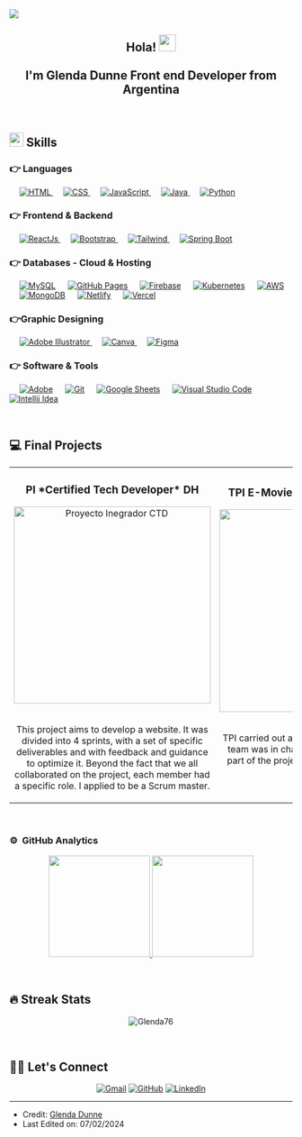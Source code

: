 <img src="https://github.com/Glenda76/Glenda76/assets/72517062/7365a713-0751-49d9-b31f-7f28d550c831"/>

<div align="center">
<h2 align="center">Hola! <img width="30px" src="https://raw.githubusercontent.com/iampavangandhi/iampavangandhi/master/gifs/Hi.gif"/> <br> <br> I'm Glenda Dunne Front end Developer from Argentina</h2>
</div>  
<br/>

## <img src="https://media2.giphy.com/media/QssGEmpkyEOhBCb7e1/giphy.gif?cid=ecf05e47a0n3gi1bfqntqmob8g9aid1oyj2wr3ds3mg700bl&rid=giphy.gif" width ="25"><b> Skills</b><br/>


### 👉 Languages
<p align="left"> 
  &emsp;
  <a href="#" target="_blank"><img alt="HTML" src="https://img.shields.io/badge/html-orange?style=flat-square&logo=HTML5&logoColor=white"/>
  </a>
  &emsp;
  <a href="#" target="_blank"><img alt="CSS" src="https://img.shields.io/badge/CSS-blue?style=flat-square&logo=CSS3"/>
  </a>
  &emsp;
  <a href="https://developer.mozilla.org/en-US/docs/Web/JavaScript" target="_blank"> 
     <img alt="JavaScript" src="https://img.shields.io/badge/JavaScript%20-%23F7DF1E.svg?logo=javascript&logoColor=black"/>
   </a>
  &emsp;
  <a href="https://www.java.com" target="_blank"> 
    <img alt="Java" src="https://img.shields.io/badge/Java-%23007396.svg?logo=java&logoColor=white"/>
  </a>
  &emsp;
   <a href="https://www.python.org" target="_blank">
    <img alt="Python" src="https://img.shields.io/badge/Python%20-%2314354C.svg?logo=python&logoColor=white"/>
  </a>
</p>


	
### 👉 Frontend & Backend
<p align="left"> 
  &emsp; 
  <a href="https://www.w3.org/html/" target="_blank"> 
   <img alt="ReactJs" src="https://img.shields.io/badge/ReactJs-045FB4?style=flat-square&logo=React&logoColor=white"/>
  </a>   
  &emsp;
  <a href="#" target="_blank">
    <img alt="Bootstrap" src="https://img.shields.io/badge/Bootstrap-8a2be2?style=flat-square&logo=Bootstrap&logoColor=white"/>
  </a> 
   &emsp;
  <a href="https://tailwindui.com/" target="_blank"> 
    <img alt="Tailwind" src="https://img.shields.io/badge/Tailwindcss-blue?style=flat-square&logo=Tailwindcss&logoColor=white"/>
  </a>
   &emsp;
  <a href="https://tailwindui.com/" target="_blank"> 
    <img alt="Spring Boot" src="https://img.shields.io/badge/Spring%20Boot-088A29?style=flat-square&logo=Spring%20Boot&logoColor=white"/>
  </a>
</p>


### 👉 Databases - Cloud & Hosting
<p align="left">
  &emsp;
    <a href="https://www.mysql.com/"><img alt="MySQL" src="https://img.shields.io/badge/MySQL-%2300f.svg?style=flat&llogo=mysql&logoColor=white"/></a>
   &emsp;
    <a href="https://www.github.com"><img alt="GitHub Pages" src="https://img.shields.io/badge/GitHub%20Pages-%23327FC7.svg?style=flat&llogo=github&logoColor=white"/></a>
  &emsp;
    <a href="https://firebase.google.com/"><img alt="Firebase" src ="https://img.shields.io/badge/Firebase-%23316192.svg?logo=firebase&logoColor=white"/></a>
 &emsp;
    <a href="#"><img alt="Kubernetes" src ="https://img.shields.io/badge/Kubernetes-blue?style=flat-square&logo=Kubernetes&logoColor=white"/></a>
 &emsp;
    <a href="#"><img alt="AWS" src ="https://img.shields.io/badge/AWS-gray?style=flat-square&logo=Amazon%20Web%20Services&logoColor=white"/></a>
 &emsp;
    <a href="#"><img alt="MongoDB" src ="https://img.shields.io/badge/MongoDB-8a2be2?style=flat-square&logo=mongoDB&logoColor=white"/></a>
 &emsp;
    <a href="#"><img alt="Netlify" src ="https://img.shields.io/badge/Netlify-blue?style=flat-square&logo=Netlify&logoColor=white"/></a>
  &emsp;
    <a href="#"><img alt="Vercel" src ="https://img.shields.io/badge/Vercel-gray?style=flat-square&logo=Vercel&logoColor=white"/></a>
 </p>
  
### 👉Graphic Designing
<p align="left">
  &emsp;
   <a href="https://www.adobe.com/in/products/illustrator.html" target="_blank"> 
    <img alt="Adobe Illustrator" src="https://img.shields.io/badge/Adobe Illustrator-%23FF9A00.svg?style=flat&logo=adobeillustrator&logoColor=white"/>
   </a> 
   &emsp;
   <a href="#">
     <img alt="Canva" src="https://img.shields.io/badge/Canva-%2300C4CC.svg?style=flat&logo=Canva&logoColor=white"/>
   </a>
  &emsp;
   <a href="#">
     <img alt="Figma" src="https://img.shields.io/badge/Figma-gray?style=flat-square&logo=Figma&logoColor=white"/>
   </a>
 </p>

 ### 👉 Software & Tools
 
<p>
  &emsp;
    <a href="#"><img alt="Adobe" src="https://img.shields.io/badge/Adobe%20-%23FF0000.svg?logo=adobe&logoColor=white"/></a>
  &emsp;
    <a href="#"><img alt="Git" src="https://img.shields.io/badge/Git%20-%23F05033.svg?logo=git&logoColor=white"/></a>
 &emsp;
    <a href="#"><img alt="Google Sheets" src="https://img.shields.io/badge/Google%20Sheets%20-%2334A853.svg?logo=google%20sheets&logoColor=white"/></a>
  &emsp;
    <a href="#"><img alt="Visual Studio Code" src="https://img.shields.io/badge/Visual%20Studio%20Code-0078d7.svg?logo=visual-studio-code&logoColor=white"/></a>
 &emsp;
    <a href="#"><img alt="Intellij Idea" src="https://img.shields.io/badge/Intellij%20idea-gray?style=flat-square&logo=Intellij%20idea"/></a></p>
   <br/>



## 💻 Final Projects

<table>
<tr>
  
 <td width="50%">
<h3 align="center">PI *Certified Tech Developer* DH</h3>
<div align="center">    
<a href="https://github.com/DevilBatx/Proyecto_Integrador_Equipo5" target="_blank"><img src="https://github.com/Glenda76/Glenda76/assets/72517062/f07e8f25-b5c0-4bcc-9c4c-fe3fe54e1680" width="350" alt="Proyecto Inegrador CTD"/></a>
</div><br/>
<p align="center">This project aims to develop a website. It was divided into 4 sprints, with a set of specific deliverables and with feedback and guidance to optimize it.
Beyond the fact that we all collaborated on the project, each member had a specific role. I applied to be a Scrum master.</p>
</td> 

<td width="50%">
<h3 align="center">TPI E-Movies *React* Codo a Codo</h3>
<div align="center">
<a href="https://github.com/grupo6-react/22804-grupo6-infopeli" target="_blank"><img src="https://github.com/Glenda76/Glenda76/assets/72517062/09e7e155-ada0-4b87-9d61-1c87e0ff4503" width="360" alt="TPI info Pelis"/></a>
</div><br/>
<p align="center">TPI carried out as a team, each member of the team was in charge of developing a specific part of the project, it was my turn to develop the cards.</p><br>
</td>

</tr>                                                        
</table>                                                                                 
<br/>



### ⚙️ &nbsp;GitHub Analytics

<p align="center">
<a href="https://github.com/Glenda76">
  <img height="180em" src="https://github-readme-stats-eight-theta.vercel.app/api?username=Glenda76&show_icons=true&theme=algolia&include_all_commits=true&count_private=true"/>
  <img height="180em" src="https://github-readme-stats-eight-theta.vercel.app/api/top-langs/?username=Glenda76&layout=compact&langs_count=8&theme=algolia"/>
</a>
</p><br/>

## 🔥 Streak Stats
<p align="center"><img src="https://github-readme-streak-stats.herokuapp.com/?user=Glenda76&theme=algolia" alt="Glenda76"  /></p><br/>




## 🙋‍♀️ Let's Connect 
<p align="center">
	<a href="mailto:grpunne@gmail.com"><img src="https://img.icons8.com/bubbles/50/000000/gmail.png" alt="Gmail"/></a>
	<a href="https://github.com/Glenda76"><img src="https://img.icons8.com/bubbles/50/000000/github.png" alt="GitHub"/></a>
	<a href="https://linkedin.com/in/glenda-dunne"><img src="https://img.icons8.com/bubbles/50/000000/linkedin.png" alt="LinkedIn"/></a>
</p>

<hr/>

* Credit: [Glenda Dunne](https://github.com/Glenda76)
* Last Edited on: 07/02/2024


